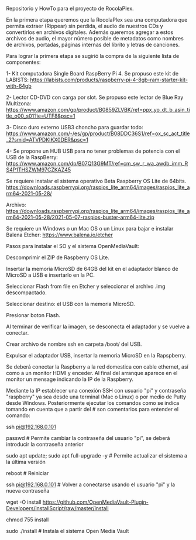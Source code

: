 Repositorio y HowTo para el proyecto de RocolaPlex.

En la primera etapa queremos que la RocolaPlex sea una computadora que permita extraer (Rippear) 
sin perdida, el audio de nuestros CDs y convertirlos en archivos digitales. Además queremos agregar
a estos archivos de audio, el mayor número posible de metadatos como nombres de archivos, portadas,
páginas internas del librito y letras de canciones.

Para lograr la primera etapa se sugirió la compra de la siguiente lista de componentes:

1- Kit computadora Single Board RaspBerry Pi 4. Se propuso este kit de LABISTS:
https://labists.com/products/raspberry-pi-4-8gb-ram-starter-kit-with-64gb

2- Lector CD-DVD con carga por slot. Se propuso este lector de Blue Ray Multizona:
https://www.amazon.com/gp/product/B0859ZLVBK/ref=ppx_yo_dt_b_asin_title_o00_s01?ie=UTF8&psc=1

3- Disco duro externo USB3 choncho para guardar todo:
https://www.amazon.com/-/es/gp/product/B08DDC36S1/ref=ox_sc_act_title_2?smid=ATVPDKIKX0DER&psc=1

4- Se propone un HUB USB para no tener problemas de potencia con el USB de la RaspBerry:
https://www.amazon.com/dp/B07Q13G9MT/ref=cm_sw_r_wa_awdb_imm_RS4P1THSZWM97CZKAZ45

Se requiere instalar el sistema operativo Beta Raspberry OS Lite de 64bits. 
https://downloads.raspberrypi.org/raspios_lite_arm64/images/raspios_lite_arm64-2021-05-28/

Archivo:
https://downloads.raspberrypi.org/raspios_lite_arm64/images/raspios_lite_arm64-2021-05-28/2021-05-07-raspios-buster-arm64-lite.zip

Se requiere un Windows o un Mac OS o un Linux para bajar e instalar Balena Etcher:
https://www.balena.io/etcher

Pasos para instalar el SO y el sistema OpenMediaVault:

Descomprimir el ZIP de Raspberry OS Lite.

Insertar la memoria MicroSD de 64GB del kit en el adaptador blanco de MicroSD a USB e insertarlo en la PC.

Seleccionar Flash from file en Etcher y seleccionar el archivo .img descompactado.

Seleccionar destino: el USB con la memoria MicroSD.

Presionar boton Flash.

Al terminar de verificar la imagen, se desconecta el adaptador y se vuelve a conectar.

Crear archivo de nombre ssh en carpeta /boot/ del USB.

Expulsar el adaptador USB, insertar la memoria MicroSD en la Rapspberry.

Se deberá conectar la Raspberry a la red domestica con cable ethernet, así como a un monitor HDMI
y enceder. Al final del arranque aparece en el monitor un mensage indicando la IP de la Raspberry.

Mediante la IP establecer una conexión SSH con usuario "pi" y contraseña "raspberry" ya sea desde 
una terminal (Mac o Linux) o por medio de Putty desde Windows. Posteriormente ejecutar los comandos
como se indica tomando en cuenta que a partir del # son comentarios para entender el comando:

ssh pi@192.168.0.101

passwd # Permite cambiar la contraseña del usuario "pi", se deberá introducir la contraseña anterior

sudo apt update; sudo apt full-upgrade -y # Permite actualizar el sistema a la última versión

reboot # Reiniciar

ssh pi@192.168.0.101 # Volver a conectarse usando el usuario "pi" y la nueva contraseña

wget -O install https://github.com/OpenMediaVault-Plugin-Developers/installScript/raw/master/install

chmod 755 install

sudo ./install # Instala el sistema Open Media Vault



